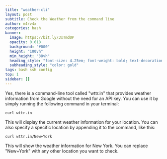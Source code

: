 ```yaml
---
title: "weather-cli"
layout: post
subtitle: Check the Weather from the command line
author: m4rv4x
categories: bash
banner:
  image: https://bit.ly/3xTmdUP
  opacity: 0.618
  background: "#000"
  height: "100vh"
  min_height: "38vh"
  heading_style: "font-size: 4.25em; font-weight: bold; text-decoration: underline"
  subheading_style: "color: gold"
tags: bash ssh config
top: 1
sidebar: []
---
```

Yes, there is a command-line tool called "wttr.in" that provides weather information from Google without the need for an API key. You can use it by simply running the following command in your terminal:

```
curl wttr.in
```

This will display the current weather information for your location. You can also specify a specific location by appending it to the command, like this:

```
curl wttr.in/New+York
```

This will show the weather information for New York. You can replace "New+York" with any other location you want to check.

